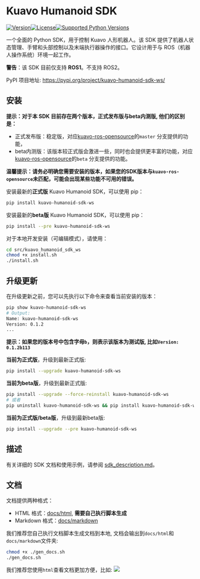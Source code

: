 # Kuavo Humanoid SDK
[![Version](https://img.shields.io/pypi/v/kuavo-humanoid-sdk-ws.svg)](https://pypi.org/project/kuavo-humanoid-sdk-ws/)[![License](https://img.shields.io/pypi/l/kuavo-humanoid-sdk-ws.svg)](#)[![Supported Python Versions](https://img.shields.io/pypi/pyversions/kuavo-humanoid-sdk-ws.svg)](https://pypi.python.org/pypi/kuavo-humanoid-sdk-ws)

一个全面的 Python SDK，用于控制 Kuavo 人形机器人。该 SDK 提供了机器人状态管理、手臂和头部控制以及末端执行器操作的接口。它设计用于与 ROS（机器人操作系统）环境一起工作。

**警告**：该 SDK 目前仅支持 **ROS1**。不支持 ROS2。

PyPI 项目地址: https://pypi.org/project/kuavo-humanoid-sdk-ws/

## 安装
**提示：对于本 SDK 目前存在两个版本，正式发布版与beta内测版, 他们的区别是：**
- 正式发布版：稳定版，对应[kuavo-ros-opensource](https://gitee.com/leju-robot/kuavo-ros-opensource/)的`master` 分支提供的功能，
- beta内测版：该版本较正式版会激进一些，同时也会提供更丰富的功能，对应[kuavo-ros-opensource](https://gitee.com/leju-robot/kuavo-ros-opensource/)的`beta` 分支提供的功能。

**温馨提示：请务必明确您需要安装的版本，如果您的SDK版本与`kuavo-ros-opensource`未匹配，可能会出现某些功能不可用的错误。**

安装最新的**正式版** Kuavo Humanoid SDK，可以使用 pip：
```bash
pip install kuavo-humanoid-sdk-ws
```

安装最新的**beta版** Kuavo Humanoid SDK，可以使用 pip：
```bash
pip install --pre kuavo-humanoid-sdk-ws

```
对于本地开发安装（可编辑模式），请使用：
```bash
cd src/kuavo_humanoid_sdk_ws
chmod +x install.sh
./install.sh
```

## 升级更新

在升级更新之前，您可以先执行以下命令来查看当前安装的版本：
```bash
pip show kuavo-humanoid-sdk-ws
# Output:
Name: kuavo-humanoid-sdk-ws
Version: 0.1.2
...
```
**提示：如果您的版本号中包含字母`b`，则表示该版本为测试版, 比如`Version: 0.1.2b113`**

**当前为正式版**，升级到最新正式版:
```bash
pip install --upgrade kuavo-humanoid-sdk-ws
```
**当前为beta版**，升级到最新正式版:
```bash
pip install --upgrade --force-reinstall kuavo-humanoid-sdk-ws
# 或者
pip uninstall kuavo-humanoid-sdk-ws && pip install kuavo-humanoid-sdk-ws
```
**当前为正式版/beta版**，升级到最新beta版:
```bash
pip install --upgrade --pre kuavo-humanoid-sdk-ws
```

## 描述

有关详细的 SDK 文档和使用示例，请参阅 [sdk_description.md](sdk_description.md)。

## 文档
文档提供两种格式：
- HTML 格式：[docs/html](docs/html), **需要自己执行脚本生成**
- Markdown 格式：[docs/markdown](docs/markdown)

我们推荐您自己执行文档脚本生成文档到本地, 文档会输出到`docs/html`和`docs/markdown`文件夹:
```bash
chmod +x ./gen_docs.sh
./gen_docs.sh
```

我们推荐您使用`html`查看文档更加方便，比如:
![](docs/images/image.png)


